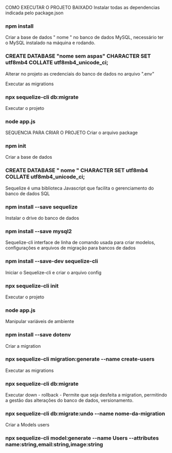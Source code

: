 COMO EXECUTAR O PROJETO BAIXADO
Instalar todas as dependencias indicada pelo package.json
### npm install

Criar a base de dados " nome " no banco de dados MySQL, necessário ter o MySQL instalado na máquina e rodando.
### CREATE DATABASE  "nome sem aspas" CHARACTER SET utf8mb4 COLLATE utf8mb4_unicode_ci;

Alterar no projeto as credenciais do banco de dados no arquivo ".env" 

Executar as migrations
### npx sequelize-cli db:migrate

Executar o projeto
### node app.js


SEQUENCIA PARA CRIAR O PROJETO
Criar o arquivo package
### npm init

Criar a base de dados
### CREATE DATABASE " nome " CHARACTER SET utf8mb4 COLLATE utf8mb4_unicode_ci;

Sequelize é uma biblioteca Javascript que facilita o gerenciamento do banco de dados SQL
### npm install --save sequelize

Instalar o drive do banco de dados
### npm install --save mysql2

Sequelize-cli interface de linha de comando usada para criar modelos, configurações e arquivos de migração para bancos de dados
### npm install --save-dev sequelize-cli

Iniciar o Sequelize-cli e criar o arquivo config
### npx sequelize-cli init

Executar o projeto
### node app.js

Manipular variáveis de ambiente
### npm install --save dotenv

Criar a migration
### npx sequelize-cli migration:generate --name create-users

Executar as migrations
### npx sequelize-cli db:migrate

Executar down - rollback - Permite que seja desfeita a migration, permitindo a gestão das alterações do banco de dados, versionamento.
### npx sequelize-cli db:migrate:undo --name nome-da-migration

Criar a Models users
### npx sequelize-cli model:generate --name Users --attributes name:string,email:string,image:string
